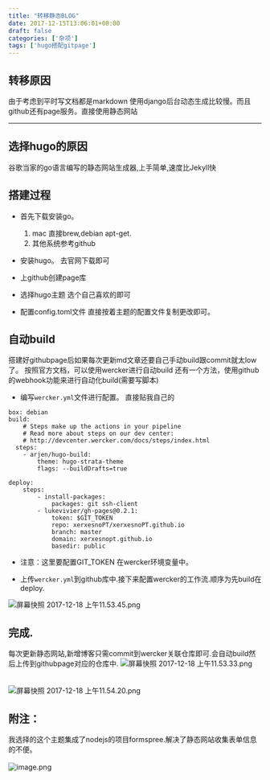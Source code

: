 ```yaml
---
title: "转移静态BLOG"
date: 2017-12-15T13:06:01+08:00
draft: false
categories: ['杂项']
tags: ['hugo搭配gitpage']
---
```

## 转移原因

由于考虑到平时写文档都是markdown
使用django后台动态生成比较慢。而且github还有page服务。直接使用静态网站

<!--more-->

***

## 选择hugo的原因

谷歌当家的go语言编写的静态网站生成器,上手简单,速度比Jekyll快

## 搭建过程

- 首先下载安装go。
    1. mac 直接brew,debian apt-get.
    2. 其他系统参考github
- 安装hugo。
    去官网下载即可

- 上github创建page库

- 选择hugo主题
    选个自己喜欢的即可

- 配置config.toml文件
    直接按着主题的配置文件复制更改即可。

## 自动build
搭建好githubpage后如果每次更新md文章还要自己手动build跟commit就太low了。
按照官方文档，可以使用wercker进行自动build
还有一个方法，使用github的webhook功能来进行自动化build(需要写脚本)

- 编写`wercker.yml`文件进行配置。
直接贴我自己的

```
box: debian
build:
    # Steps make up the actions in your pipeline
    # Read more about steps on our dev center:
    # http://devcenter.wercker.com/docs/steps/index.html
  steps:
    - arjen/hugo-build:
        theme: hugo-strata-theme
        flags: --buildDrafts=true

deploy:
    steps:
        - install-packages:
            packages: git ssh-client
        - lukevivier/gh-pages@0.2.1:
            token: $GIT_TOKEN
            repo: xerxesnoPT/xerxesnoPT.github.io
            branch: master
            domain: xerxesnopt.github.io
            basedir: public

```
- 注意：这里要配置GIT_TOKEN 在wercker环境变量中。

- 上传`wercker.yml`到github库中.接下来配置wercker的工作流.顺序为先build在deploy.

![屏幕快照 2017-12-18 上午11.53.45.png](http://upload-images.jianshu.io/upload_images/6865906-c1d6b946726476f2.png?imageMogr2/auto-orient/strip%7CimageView2/2/w/1240)

## 完成.
每次更新静态网站,新增博客只需commit到wercker关联仓库即可.会自动build然后上传到githubpage对应的仓库中.
![屏幕快照 2017-12-18 上午11.53.33.png](http://upload-images.jianshu.io/upload_images/6865906-55f13855639a3a04.png?imageMogr2/auto-orient/strip%7CimageView2/2/w/1240)
<br/>
<br/>
<br/>
![屏幕快照 2017-12-18 上午11.54.20.png](http://upload-images.jianshu.io/upload_images/6865906-c1e6ce3c377171a9.png?imageMogr2/auto-orient/strip%7CimageView2/2/w/1240)


## 附注：
我选择的这个主题集成了nodejs的项目formspree.解决了静态网站收集表单信息的不便。
<br/>
<br/>
![image.png](http://upload-images.jianshu.io/upload_images/6865906-f91b42accf9bdc9c.png?imageMogr2/auto-orient/strip%7CimageView2/2/w/1240)

